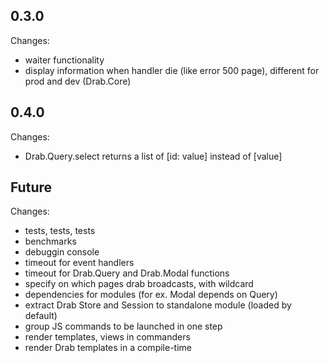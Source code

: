 ## 0.3.0
Changes:
* waiter functionality
* display information when handler die (like error 500 page), different for prod and dev (Drab.Core)

## 0.4.0
Changes:
* Drab.Query.select returns a list of [id: value] instead of [value]

## Future
Changes:
* tests, tests, tests
* benchmarks
* debuggin console
* timeout for event handlers
* timeout for Drab.Query and Drab.Modal functions
* specify on which pages drab broadcasts, with wildcard
* dependencies for modules (for ex. Modal depends on Query)
* extract Drab Store and Session to standalone module (loaded by default)
* group JS commands to be launched in one step
* render templates, views in commanders
* render Drab templates in a compile-time
